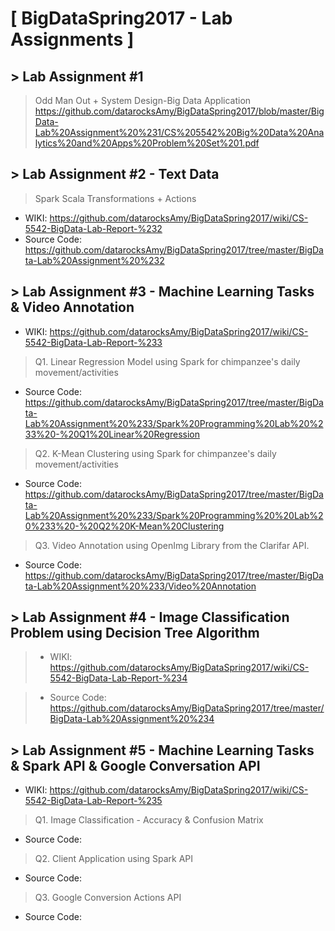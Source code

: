 # [ BigDataSpring2017 - Lab Assignments ]

## > Lab Assignment #1
>Odd Man Out + System Design-Big Data Application
https://github.com/datarocksAmy/BigDataSpring2017/blob/master/BigData-Lab%20Assignment%20%231/CS%205542%20Big%20Data%20Analytics%20and%20Apps%20Problem%20Set%201.pdf

## > Lab Assignment #2 - Text Data 
>Spark Scala Transformations + Actions  
* WIKI: https://github.com/datarocksAmy/BigDataSpring2017/wiki/CS-5542-BigData-Lab-Report-%232
* Source Code: https://github.com/datarocksAmy/BigDataSpring2017/tree/master/BigData-Lab%20Assignment%20%232

## > Lab Assignment #3 - Machine Learning Tasks & Video Annotation
* WIKI: https://github.com/datarocksAmy/BigDataSpring2017/wiki/CS-5542-BigData-Lab-Report-%233

>Q1. Linear Regression Model using Spark for chimpanzee's daily movement/activities
* Source Code: https://github.com/datarocksAmy/BigDataSpring2017/tree/master/BigData-Lab%20Assignment%20%233/Spark%20Programming%20Lab%20%233%20-%20Q1%20Linear%20Regression

>Q2. K-Mean Clustering using Spark for chimpanzee's daily movement/activities
* Source Code: https://github.com/datarocksAmy/BigDataSpring2017/tree/master/BigData-Lab%20Assignment%20%233/Spark%20Programming%20%20Lab%20%233%20-%20Q2%20K-Mean%20Clustering

>Q3. Video Annotation using OpenImg Library from the Clarifar API.
* Source Code: https://github.com/datarocksAmy/BigDataSpring2017/tree/master/BigData-Lab%20Assignment%20%233/Video%20Annotation

## > Lab Assignment #4 - Image Classification Problem using Decision Tree Algorithm
> * WIKI: https://github.com/datarocksAmy/BigDataSpring2017/wiki/CS-5542-BigData-Lab-Report-%234

> * Source Code: https://github.com/datarocksAmy/BigDataSpring2017/tree/master/BigData-Lab%20Assignment%20%234

## > Lab Assignment #5 - Machine Learning Tasks & Spark API & Google Conversation API
* WIKI: https://github.com/datarocksAmy/BigDataSpring2017/wiki/CS-5542-BigData-Lab-Report-%235

>Q1. Image Classification - Accuracy & Confusion Matrix
* Source Code: 

>Q2. Client Application using Spark API
* Source Code: 

>Q3. Google Conversion Actions API
* Source Code: 
